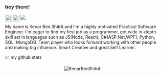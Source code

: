### hey there! 

<a href="https://www.linkedin.com/in/kenar-shitrit/">
  <img align="left" alt="Abhishek's LinkedIN" width="22px" src="https://raw.githubusercontent.com/peterthehan/peterthehan/master/assets/linkedin.svg" />
</a>
<a href="https://www.instagram.com/kenar_shitrit/">
  <img align="left" alt="Abhishek's Instagram" width="22px" src="https://raw.githubusercontent.com/hussainweb/hussainweb/main/icons/instagram.png" />  
</a>


![](https://visitor-badge.glitch.me/badge?page_id=bloodwarrior)
<br />



My name is Kenar Ben Shitrit,and I'm a highly motivated Practical Software Engineer.
I'm eager to find my first job as a programmer, got wide in-depth skill set in languages such as JS(Node, React), C#(ASP.Net,WPF), Python, SQL, MongoDB.
Team player who looks forward working with other people and making big influence. Smart Creative and great Self Learner.
<br />

📈 my github stats


<p align="center"> <img src="https://github-readme-stats.vercel.app/api?username=bloodwarrior&show_icons=true&theme=gotham" alt="KenarBenShitrit" />






